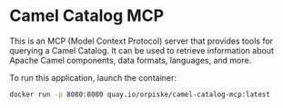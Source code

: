 # Camel Catalog MCP

This is an MCP (Model Context Protocol) server that provides tools for querying a Camel Catalog. It can be used to retrieve information about Apache Camel components, data formats, languages, and more.

To run this application, launch the container:

```bash
docker run -p 8080:8080 quay.io/orpiske/camel-catalog-mcp:latest
```